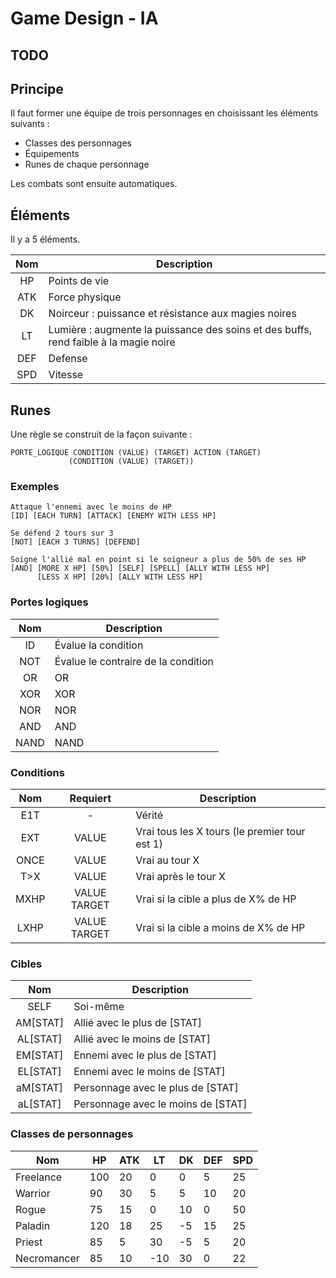 # Game Design - IA

## TODO

## Principe

Il faut former une équipe de trois personnages en choisissant les éléments suivants :

- Classes des personnages
- Équipements
- Runes de chaque personnage

Les combats sont ensuite automatiques.

## Éléments

Il y a 5 éléments.

Nom | Description
:-: | ------------------------------------------------------------------------------------
HP  | Points de vie
ATK | Force physique
DK  | Noirceur : puissance et résistance aux magies noires
LT  | Lumière : augmente la puissance des soins et des buffs, rend faible à la magie noire
DEF | Defense
SPD | Vitesse

## Runes

Une règle se construit de la façon suivante :

```
PORTE_LOGIQUE CONDITION (VALUE) (TARGET) ACTION (TARGET)
             (CONDITION (VALUE) (TARGET))
```

### Exemples

```
Attaque l'ennemi avec le moins de HP
[ID] [EACH TURN] [ATTACK] [ENEMY WITH LESS HP]

Se défend 2 tours sur 3
[NOT] [EACH 3 TURNS] [DEFEND]

Soigne l'allié mal en point si le soigneur a plus de 50% de ses HP
[AND] [MORE X HP] [50%] [SELF] [SPELL] [ALLY WITH LESS HP]
      [LESS X HP] [20%] [ALLY WITH LESS HP]
```

### Portes logiques

Nom  | Description
:--: | -----------------------------------
 ID  | Évalue la condition
NOT  | Évalue le contraire de la condition
 OR  | OR
XOR  | XOR
NOR  | NOR
AND  | AND
NAND | NAND

### Conditions

Nom  |   Requiert   | Description
:--: | :----------: | ---------------------------------------------
E1T  |      -       | Vérité
EXT  |    VALUE     | Vrai tous les X tours (le premier tour est 1)
ONCE |    VALUE     | Vrai au tour X
T>X  |    VALUE     | Vrai après le tour X
MXHP | VALUE TARGET | Vrai si la cible a plus de X% de HP
LXHP | VALUE TARGET | Vrai si la cible a moins de X% de HP

### Cibles

  Nom    | Description
:------: | ----------------------------------
  SELF   | Soi-même
AM[STAT] | Allié avec le plus de [STAT]
AL[STAT] | Allié avec le moins de [STAT]
EM[STAT] | Ennemi avec le plus de [STAT]
EL[STAT] | Ennemi avec le moins de [STAT]
aM[STAT] | Personnage avec le plus de [STAT]
aL[STAT] | Personnage avec le moins de [STAT]

### Classes de personnages

Nom         | HP  | ATK | LT  | DK | DEF | SPD
----------- | --- | --- | --- | -- | --- | ---
Freelance   | 100 | 20  | 0   | 0  | 5   | 25
Warrior     | 90  | 30  | 5   | 5  | 10  | 20
Rogue       | 75  | 15  | 0   | 10 | 0   | 50
Paladin     | 120 | 18  | 25  | -5 | 15  | 25
Priest      | 85  | 5   | 30  | -5 | 5   | 20
Necromancer | 85  | 10  | -10 | 30 | 0   | 22
